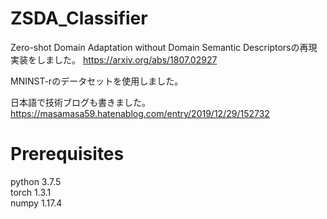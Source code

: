 # ZSDA_Classifier

Zero-shot Domain Adaptation without Domain Semantic Descriptorsの再現実装をしました。
https://arxiv.org/abs/1807.02927

MNINST-rのデータセットを使用しました。

日本語で技術ブログも書きました。
https://masamasa59.hatenablog.com/entry/2019/12/29/152732

# Prerequisites
python 3.7.5  
torch 1.3.1  
numpy 1.17.4  
